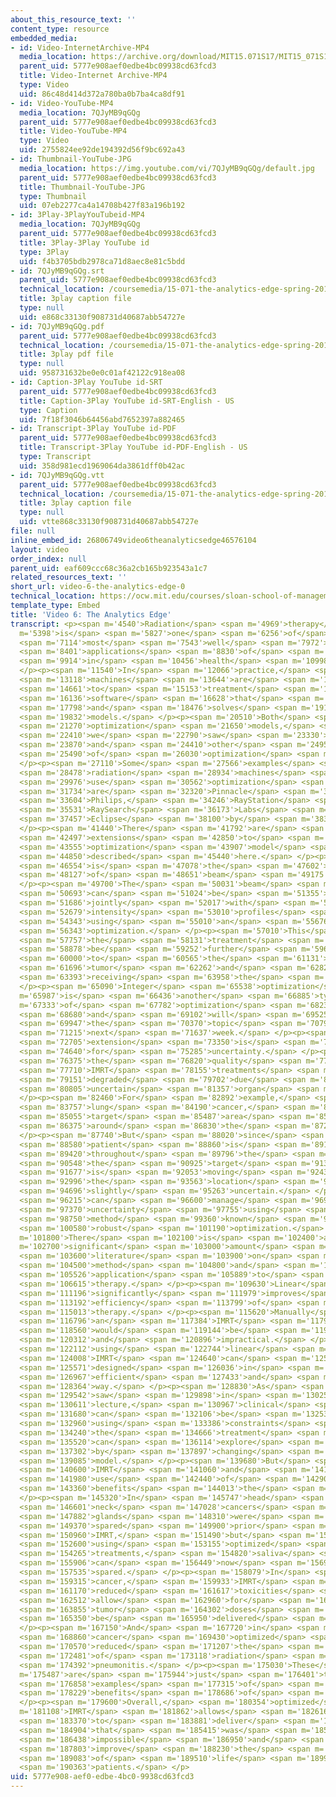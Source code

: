```yaml
---
about_this_resource_text: ''
content_type: resource
embedded_media:
- id: Video-InternetArchive-MP4
  media_location: https://archive.org/download/MIT15.071S17/MIT15_071S17_Session_8.3.11_300k.mp4
  parent_uid: 5777e908aef0edbe4bc09938cd63fcd3
  title: Video-Internet Archive-MP4
  type: Video
  uid: 86c48d414d372a780ba0b7ba4ca8df91
- id: Video-YouTube-MP4
  media_location: 7QJyMB9qGQg
  parent_uid: 5777e908aef0edbe4bc09938cd63fcd3
  title: Video-YouTube-MP4
  type: Video
  uid: 2755824ee92de194392d56f9bc692a43
- id: Thumbnail-YouTube-JPG
  media_location: https://img.youtube.com/vi/7QJyMB9qGQg/default.jpg
  parent_uid: 5777e908aef0edbe4bc09938cd63fcd3
  title: Thumbnail-YouTube-JPG
  type: Thumbnail
  uid: 07eb2277ca4a14708b427f83a196b192
- id: 3Play-3PlayYouTubeid-MP4
  media_location: 7QJyMB9qGQg
  parent_uid: 5777e908aef0edbe4bc09938cd63fcd3
  title: 3Play-3Play YouTube id
  type: 3Play
  uid: f4b3705bdb2978ca71d8aec8e81c5bdd
- id: 7QJyMB9qGQg.srt
  parent_uid: 5777e908aef0edbe4bc09938cd63fcd3
  technical_location: /coursemedia/15-071-the-analytics-edge-spring-2017/e868c33130f908731d40687abb54727e_7QJyMB9qGQg.srt
  title: 3play caption file
  type: null
  uid: e868c33130f908731d40687abb54727e
- id: 7QJyMB9qGQg.pdf
  parent_uid: 5777e908aef0edbe4bc09938cd63fcd3
  technical_location: /coursemedia/15-071-the-analytics-edge-spring-2017/958731632be0e0c01af42122c918ea08_7QJyMB9qGQg.pdf
  title: 3play pdf file
  type: null
  uid: 958731632be0e0c01af42122c918ea08
- id: Caption-3Play YouTube id-SRT
  parent_uid: 5777e908aef0edbe4bc09938cd63fcd3
  title: Caption-3Play YouTube id-SRT-English - US
  type: Caption
  uid: 7f18f3046b64456abd7652397a882465
- id: Transcript-3Play YouTube id-PDF
  parent_uid: 5777e908aef0edbe4bc09938cd63fcd3
  title: Transcript-3Play YouTube id-PDF-English - US
  type: Transcript
  uid: 358d981ecd1969064da3861dff0b42ac
- id: 7QJyMB9qGQg.vtt
  parent_uid: 5777e908aef0edbe4bc09938cd63fcd3
  technical_location: /coursemedia/15-071-the-analytics-edge-spring-2017/vtte868c33130f908731d40687abb54727e_7QJyMB9qGQg.vtt
  title: 3play caption file
  type: null
  uid: vtte868c33130f908731d40687abb54727e
file: null
inline_embed_id: 26806749video6theanalyticsedge46576104
layout: video
order_index: null
parent_uid: eaf609ccc68c36a2cb165b923543a1c7
related_resources_text: ''
short_url: video-6-the-analytics-edge-0
technical_location: https://ocw.mit.edu/courses/sloan-school-of-management/15-071-the-analytics-edge-spring-2017/linear-optimization/radiation-therapy-an-application-of-linear-optimization/video-6-the-analytics-edge/video-6-the-analytics-edge-0
template_type: Embed
title: 'Video 6: The Analytics Edge'
transcript: <p><span m='4540'>Radiation</span> <span m='4969'>therapy</span> <span
  m='5398'>is</span> <span m='5827'>one</span> <span m='6256'>of</span> <span m='6685'>the</span>
  <span m='7114'>most</span> <span m='7543'>well</span> <span m='7972'>used</span>
  <span m='8401'>applications</span> <span m='8830'>of</span> <span m='9372'>optimization</span>
  <span m='9914'>in</span> <span m='10456'>health</span> <span m='10998'>care.</span>
  </p><p><span m='11540'>In</span> <span m='12066'>practice,</span> <span m='12592'>radiation</span>
  <span m='13118'>machines</span> <span m='13644'>are</span> <span m='14170'>connected</span>
  <span m='14661'>to</span> <span m='15153'>treatment</span> <span m='15645'>planning</span>
  <span m='16136'>software</span> <span m='16628'>that</span> <span m='17120'>implements</span>
  <span m='17798'>and</span> <span m='18476'>solves</span> <span m='19154'>optimization</span>
  <span m='19832'>models.</span> </p><p><span m='20510'>Both</span> <span m='20890'>linear</span>
  <span m='21270'>optimization</span> <span m='21650'>models,</span> <span m='22030'>like</span>
  <span m='22410'>we</span> <span m='22790'>saw</span> <span m='23330'>here,</span>
  <span m='23870'>and</span> <span m='24410'>other</span> <span m='24950'>types</span>
  <span m='25490'>of</span> <span m='26030'>optimization</span> <span m='26570'>models.</span>
  </p><p><span m='27110'>Some</span> <span m='27566'>examples</span> <span m='28022'>of</span>
  <span m='28478'>radiation</span> <span m='28934'>machines</span> <span m='29390'>that</span>
  <span m='29976'>use</span> <span m='30562'>optimization</span> <span m='31148'>software</span>
  <span m='31734'>are</span> <span m='32320'>Pinnacle</span> <span m='32962'>by</span>
  <span m='33604'>Philips,</span> <span m='34246'>RayStation</span> <span m='34888'>by</span>
  <span m='35531'>RaySearch</span> <span m='36173'>Labs</span> <span m='36815'>and</span>
  <span m='37457'>Eclipse</span> <span m='38100'>by</span> <span m='38350'>Varian.</span>
  </p><p><span m='41440'>There</span> <span m='41792'>are</span> <span m='42145'>many</span>
  <span m='42497'>extensions</span> <span m='42850'>to</span> <span m='43202'>the</span>
  <span m='43555'>optimization</span> <span m='43907'>model</span> <span m='44260'>we</span>
  <span m='44850'>described</span> <span m='45440'>here.</span> </p><p><span m='46030'>One</span>
  <span m='46554'>is</span> <span m='47078'>the</span> <span m='47602'>selection</span>
  <span m='48127'>of</span> <span m='48651'>beam</span> <span m='49175'>angles.</span>
  </p><p><span m='49700'>The</span> <span m='50031'>beam</span> <span m='50362'>angles</span>
  <span m='50693'>can</span> <span m='51024'>be</span> <span m='51355'>selected</span>
  <span m='51686'>jointly</span> <span m='52017'>with</span> <span m='52348'>the</span>
  <span m='52679'>intensity</span> <span m='53010'>profiles</span> <span m='53676'>by</span>
  <span m='54343'>using</span> <span m='55010'>an</span> <span m='55676'>integer</span>
  <span m='56343'>optimization.</span> </p><p><span m='57010'>This</span> <span m='57383'>allows</span>
  <span m='57757'>the</span> <span m='58131'>treatment</span> <span m='58505'>to</span>
  <span m='58878'>be</span> <span m='59252'>further</span> <span m='59626'>personalized</span>
  <span m='60000'>to</span> <span m='60565'>the</span> <span m='61131'>specific</span>
  <span m='61696'>tumor</span> <span m='62262'>and</span> <span m='62827'>person</span>
  <span m='63393'>receiving</span> <span m='63958'>the</span> <span m='64524'>radiation.</span>
  </p><p><span m='65090'>Integer</span> <span m='65538'>optimization</span> <span
  m='65987'>is</span> <span m='66436'>another</span> <span m='66885'>type</span> <span
  m='67333'>of</span> <span m='67782'>optimization</span> <span m='68231'>model</span>
  <span m='68680'>and</span> <span m='69102'>will</span> <span m='69525'>be</span>
  <span m='69947'>the</span> <span m='70370'>topic</span> <span m='70792'>of</span>
  <span m='71215'>next</span> <span m='71637'>week.</span> </p><p><span m='72060'>Another</span>
  <span m='72705'>extension</span> <span m='73350'>is</span> <span m='73995'>accounting</span>
  <span m='74640'>for</span> <span m='75285'>uncertainty.</span> </p><p><span m='75930'>Often</span>
  <span m='76375'>the</span> <span m='76820'>quality</span> <span m='77265'>of</span>
  <span m='77710'>IMRT</span> <span m='78155'>treatments</span> <span m='78600'>is</span>
  <span m='79151'>degraded</span> <span m='79702'>due</span> <span m='80254'>to</span>
  <span m='80805'>uncertain</span> <span m='81357'>organ</span> <span m='81908'>motion.</span>
  </p><p><span m='82460'>For</span> <span m='82892'>example,</span> <span m='83325'>in</span>
  <span m='83757'>lung</span> <span m='84190'>cancer,</span> <span m='84622'>the</span>
  <span m='85055'>target</span> <span m='85487'>area</span> <span m='85920'>is</span>
  <span m='86375'>around</span> <span m='86830'>the</span> <span m='87285'>lungs.</span>
  </p><p><span m='87740'>But</span> <span m='88020'>since</span> <span m='88300'>the</span>
  <span m='88580'>patient</span> <span m='88860'>is</span> <span m='89140'>breathing</span>
  <span m='89420'>throughout</span> <span m='89796'>the</span> <span m='90172'>treatment,</span>
  <span m='90548'>the</span> <span m='90925'>target</span> <span m='91301'>area</span>
  <span m='91677'>is</span> <span m='92053'>moving</span> <span m='92430'>and</span>
  <span m='92996'>the</span> <span m='93563'>location</span> <span m='94130'>is</span>
  <span m='94696'>slightly</span> <span m='95263'>uncertain.</span> </p><p><span m='95830'>We</span>
  <span m='96215'>can</span> <span m='96600'>manage</span> <span m='96985'>this</span>
  <span m='97370'>uncertainty</span> <span m='97755'>using</span> <span m='98140'>a</span>
  <span m='98750'>method</span> <span m='99360'>known</span> <span m='99970'>as</span>
  <span m='100580'>robust</span> <span m='101190'>optimization.</span> </p><p><span
  m='101800'>There</span> <span m='102100'>is</span> <span m='102400'>a</span> <span
  m='102700'>significant</span> <span m='103000'>amount</span> <span m='103300'>of</span>
  <span m='103600'>literature</span> <span m='103900'>on</span> <span m='104200'>this</span>
  <span m='104500'>method</span> <span m='104800'>and</span> <span m='105163'>its</span>
  <span m='105526'>application</span> <span m='105889'>to</span> <span m='106252'>radiation</span>
  <span m='106615'>therapy.</span> </p><p><span m='109630'>Linear</span> <span m='110413'>optimization</span>
  <span m='111196'>significantly</span> <span m='111979'>improves</span> <span m='112585'>the</span>
  <span m='113192'>efficiency</span> <span m='113799'>of</span> <span m='114406'>radiation</span>
  <span m='115013'>therapy.</span> </p><p><span m='115620'>Manually</span> <span m='116208'>designing</span>
  <span m='116796'>an</span> <span m='117384'>IMRT</span> <span m='117972'>treatment</span>
  <span m='118560'>would</span> <span m='119144'>be</span> <span m='119728'>inefficient</span>
  <span m='120312'>and</span> <span m='120896'>impractical.</span> </p><p><span m='121480'>By</span>
  <span m='122112'>using</span> <span m='122744'>linear</span> <span m='123376'>optimization,</span>
  <span m='124008'>IMRT</span> <span m='124640'>can</span> <span m='125105'>be</span>
  <span m='125571'>designed</span> <span m='126036'>in</span> <span m='126502'>an</span>
  <span m='126967'>efficient</span> <span m='127433'>and</span> <span m='127898'>systematic</span>
  <span m='128364'>way.</span> </p><p><span m='128830'>As</span> <span m='129186'>we</span>
  <span m='129542'>saw</span> <span m='129898'>in</span> <span m='130255'>this</span>
  <span m='130611'>lecture,</span> <span m='130967'>clinical</span> <span m='131323'>criteria</span>
  <span m='131680'>can</span> <span m='132106'>be</span> <span m='132533'>modeled</span>
  <span m='132960'>using</span> <span m='133386'>constraints</span> <span m='133813'>and</span>
  <span m='134240'>the</span> <span m='134666'>treatment</span> <span m='135093'>planner</span>
  <span m='135520'>can</span> <span m='136114'>explore</span> <span m='136708'>trade-offs</span>
  <span m='137302'>by</span> <span m='137897'>changing</span> <span m='138491'>the</span>
  <span m='139085'>model.</span> </p><p><span m='139680'>But</span> <span m='140140'>ultimately,</span>
  <span m='140600'>IMRT</span> <span m='141060'>and</span> <span m='141520'>the</span>
  <span m='141980'>use</span> <span m='142440'>of</span> <span m='142900'>optimization</span>
  <span m='143360'>benefits</span> <span m='144013'>the</span> <span m='144666'>patient.</span>
  </p><p><span m='145320'>In</span> <span m='145747'>head</span> <span m='146174'>and</span>
  <span m='146601'>neck</span> <span m='147028'>cancers</span> <span m='147455'>saliva</span>
  <span m='147882'>glands</span> <span m='148310'>were</span> <span m='148840'>rarely</span>
  <span m='149370'>spared</span> <span m='149900'>prior</span> <span m='150430'>to</span>
  <span m='150960'>IMRT,</span> <span m='151490'>but</span> <span m='152045'>by</span>
  <span m='152600'>using</span> <span m='153155'>optimized</span> <span m='153710'>IMRT</span>
  <span m='154265'>treatments,</span> <span m='154820'>saliva</span> <span m='155363'>glands</span>
  <span m='155906'>can</span> <span m='156449'>now</span> <span m='156992'>be</span>
  <span m='157535'>spared.</span> </p><p><span m='158079'>In</span> <span m='158697'>prostate</span>
  <span m='159315'>cancer,</span> <span m='159933'>IMRT</span> <span m='160551'>treatments</span>
  <span m='161170'>reduced</span> <span m='161617'>toxicities</span> <span m='162065'>and</span>
  <span m='162512'>allow</span> <span m='162960'>for</span> <span m='163407'>higher</span>
  <span m='163855'>tumor</span> <span m='164302'>doses</span> <span m='164750'>to</span>
  <span m='165350'>be</span> <span m='165950'>delivered</span> <span m='166550'>safely.</span>
  </p><p><span m='167150'>And</span> <span m='167720'>in</span> <span m='168290'>lung</span>
  <span m='168860'>cancer</span> <span m='169430'>optimized</span> <span m='170000'>IMRT</span>
  <span m='170570'>reduced</span> <span m='171207'>the</span> <span m='171844'>risk</span>
  <span m='172481'>of</span> <span m='173118'>radiation</span> <span m='173755'>induced</span>
  <span m='174392'>pneumonitis.</span> </p><p><span m='175030'>These</span> <span
  m='175487'>are</span> <span m='175944'>just</span> <span m='176401'>three</span>
  <span m='176858'>examples</span> <span m='177315'>of</span> <span m='177772'>the</span>
  <span m='178229'>benefits</span> <span m='178686'>of</span> <span m='179143'>IMRT.</span>
  </p><p><span m='179600'>Overall,</span> <span m='180354'>optimized</span> <span
  m='181108'>IMRT</span> <span m='181862'>allows</span> <span m='182616'>clinicians</span>
  <span m='183370'>to</span> <span m='183881'>deliver</span> <span m='184392'>treatment</span>
  <span m='184904'>that</span> <span m='185415'>was</span> <span m='185927'>previously</span>
  <span m='186438'>impossible</span> <span m='186950'>and</span> <span m='187376'>to</span>
  <span m='187803'>improve</span> <span m='188230'>the</span> <span m='188656'>quality</span>
  <span m='189083'>of</span> <span m='189510'>life</span> <span m='189936'>for</span>
  <span m='190363'>patients.</span> </p>
uid: 5777e908-aef0-edbe-4bc0-9938cd63fcd3
---
```

